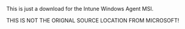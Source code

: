 This is just a download for the Intune Windows Agent MSI. 

THIS IS NOT THE ORIGNAL SOURCE LOCATION FROM MICROSOFT!
